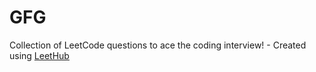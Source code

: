 # GFG
Collection of LeetCode questions to ace the coding interview! - Created using [LeetHub](https://github.com/QasimWani/LeetHub)
